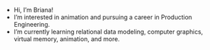 - Hi, I’m Briana!
- I’m interested in animation and pursuing a career in Production Engineering.
- I’m currently learning relational data modeling, computer graphics, virtual memory, animation, and more.

